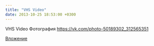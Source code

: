 ```yaml
---
title: "VHS Video"
date: 2013-10-25 18:53:00 +0300
---
```


VHS Video
Фотография
https://vk.com/photo-50189302_312565351

[Вложение](https://vk.com/photo-50189302_312565351)
